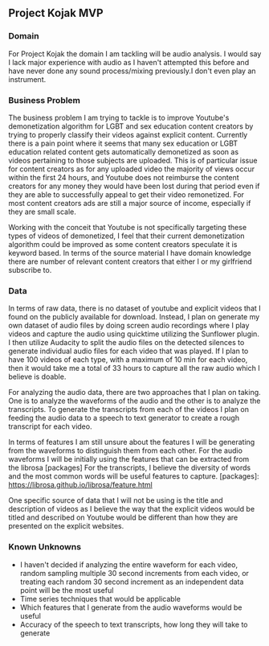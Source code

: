 ## Project Kojak MVP

### Domain

For Project Kojak the domain I am tackling will be audio analysis. I would say I lack major experience with audio as I haven't attempted this before and have never done any sound process/mixing previously.I don't even play an instrument.

### Business Problem  

The business problem I am trying to tackle is to improve Youtube's demonetization algorithm for LGBT and sex education content creators by trying to properly classify their videos against explicit content. Currently there is a pain point where it seems that many sex education or LGBT education related content gets automatically demonetized as soon as videos pertaining to those subjects are uploaded. This is of particular issue for content creators as for any uploaded video the majority of views occur within the first 24 hours, and Youtube does not reimburse the content creators for any money they would have been lost during that period even if they are able to successfully appeal to get their video remonetized. For most content creators ads are still a major source of income, especially if they are small scale.

Working with the conceit that Youtube is not specifically targeting these types of videos of demonetized, I feel that their current demonetization algorithm could be improved as some content creators speculate it is keyword based. In terms of the source material I have domain knowledge there are number of relevant content creators that either I or my girlfriend subscribe to.

### Data

In terms of raw data, there is no dataset of youtube and explicit videos that I found on the publicly available for download. Instead, I plan on generate my own dataset of audio files by doing screen audio recordings where I play videos and capture the audio using quicktime utilizing the Sunflower plugin. I then utilize Audacity to split the audio files on the detected silences to generate individual audio files for each video that was played. If I plan to have 100 videos of each type, with a maximum of 10 min for each video, then it would take me a total of 33 hours to capture all the raw audio which I believe is doable.

For analyzing the audio data, there are two approaches that I plan on taking. One is to analyze the waveforms of the audio and the other is to analyze the transcripts. To generate the transcripts from each of the videos I plan on feeding the audio data to a speech to text generator to create a rough transcript for each video.

In terms of features I am still unsure about the features I will be generating from the waveforms to distinguish them from each other. For the audio waveforms I will be initially using the features that can be extracted from the librosa [packages] For the transcripts, I believe the diversity of words and the most common words will be useful features to capture.
[packages]: https://librosa.github.io/librosa/feature.html

One specific source of data that I will not be using is the title and description of videos as I believe the way that the explicit videos would be titled and described on Youtube would be different than how they are presented on the explicit websites.

### Known Unknowns
* I haven't decided if analyzing the entire waveform for each video, random sampling multiple 30 second increments from each video, or treating each random 30 second increment as an independent data point will be the most useful
* Time series techniques that would be applicable
* Which features that I generate from the audio waveforms would be useful
* Accuracy of the speech to text transcripts, how long they will take to generate

